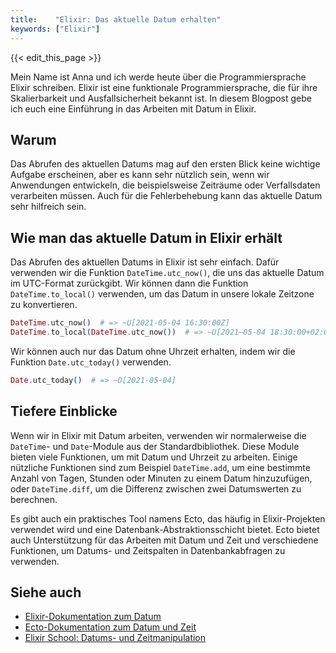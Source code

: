 ```yaml
---
title:    "Elixir: Das aktuelle Datum erhalten"
keywords: ["Elixir"]
---
```


{{< edit_this_page >}}

Mein Name ist Anna und ich werde heute über die Programmiersprache Elixir schreiben. Elixir ist eine funktionale Programmiersprache, die für ihre Skalierbarkeit und Ausfallsicherheit bekannt ist. In diesem Blogpost gebe ich euch eine Einführung in das Arbeiten mit Datum in Elixir.

## Warum

Das Abrufen des aktuellen Datums mag auf den ersten Blick keine wichtige Aufgabe erscheinen, aber es kann sehr nützlich sein, wenn wir Anwendungen entwickeln, die beispielsweise Zeiträume oder Verfallsdaten verarbeiten müssen. Auch für die Fehlerbehebung kann das aktuelle Datum sehr hilfreich sein.

## Wie man das aktuelle Datum in Elixir erhält

Das Abrufen des aktuellen Datums in Elixir ist sehr einfach. Dafür verwenden wir die Funktion `DateTime.utc_now()`, die uns das aktuelle Datum im UTC-Format zurückgibt. Wir können dann die Funktion `DateTime.to_local()` verwenden, um das Datum in unsere lokale Zeitzone zu konvertieren.

```Elixir
DateTime.utc_now()  # => ~U[2021-05-04 16:30:00Z]
DateTime.to_local(DateTime.utc_now())  # => ~U[2021–05-04 18:30:00+02:00]
```

Wir können auch nur das Datum ohne Uhrzeit erhalten, indem wir die Funktion `Date.utc_today()` verwenden.

```Elixir
Date.utc_today()  # => ~D[2021-05-04]
```

## Tiefere Einblicke

Wenn wir in Elixir mit Datum arbeiten, verwenden wir normalerweise die `DateTime`- und `Date`-Module aus der Standardbibliothek. Diese Module bieten viele Funktionen, um mit Datum und Uhrzeit zu arbeiten. Einige nützliche Funktionen sind zum Beispiel `DateTime.add`, um eine bestimmte Anzahl von Tagen, Stunden oder Minuten zu einem Datum hinzuzufügen, oder `DateTime.diff`, um die Differenz zwischen zwei Datumswerten zu berechnen.

Es gibt auch ein praktisches Tool namens Ecto, das häufig in Elixir-Projekten verwendet wird und eine Datenbank-Abstraktionsschicht bietet. Ecto bietet auch Unterstützung für das Arbeiten mit Datum und Zeit und verschiedene Funktionen, um Datums- und Zeitspalten in Datenbankabfragen zu verwenden.

## Siehe auch

- [Elixir-Dokumentation zum Datum](https://hexdocs.pm/elixir/DateTime.html)
- [Ecto-Dokumentation zum Datum und Zeit](https://hexdocs.pm/ecto/Ecto.DateTime.html)
- [Elixir School: Datums- und Zeitmanipulation](https://elixirschool.com/de/lessons/basics/date-time/)
